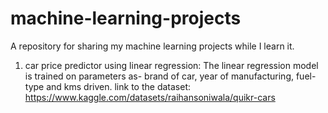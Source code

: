 # machine-learning-projects
A repository for sharing my machine learning projects while I learn it.






1. car price predictor using linear regression:
The linear regression model is trained on parameters as- brand of car, year of manufacturing, fuel-type and kms driven.
link to the dataset: https://www.kaggle.com/datasets/raihansoniwala/quikr-cars
